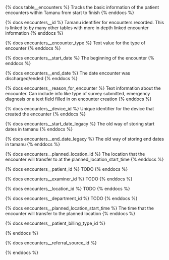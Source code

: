 {% docs table__encounters %}
Tracks the basic information of the patient encounters within Tamanu from start to finish
{% enddocs %}

{% docs encounters__id %}
Tamanu identifier for encounters recorded. This is linked to by many other tables with more in depth linked encounter information
{% enddocs %}

{% docs encounters__encounter_type %}
Text value for the type of encounter
{% enddocs %}

{% docs encounters__start_date %}
The beginning of the encounter
{% enddocs %}

{% docs encounters__end_date %}
The date encounter was discharged/ended
{% enddocs %}

{% docs encounters__reason_for_encounter %}
Text information about the encounter. Can include info like type of survey submitted, emergency diagnosis or a text field filled in on encounter creation
{% enddocs %}

{% docs encounters__device_id %}
Unique identifier for the device that created the encounter
{% enddocs %}

{% docs encounters__start_date_legacy %}
The old way of storing start dates in tamanu
{% enddocs %}

{% docs encounters__end_date_legacy %}
The old way of storing end dates in tamanu
{% enddocs %}

{% docs encounters__planned_location_id %}
The location that the encounter will transfer to at the planned_location_start_time
{% enddocs %}

{% docs encounters__patient_id %}
TODO
{% enddocs %}

{% docs encounters__examiner_id %}
TODO
{% enddocs %}

{% docs encounters__location_id %}
TODO
{% enddocs %}

{% docs encounters__department_id %}
TODO
{% enddocs %}

{% docs encounters__planned_location_start_time %}
The time that the encounter will transfer to the planned location
{% enddocs %}

{% docs encounters__patient_billing_type_id %}

{% enddocs %}

{% docs encounters__referral_source_id %}

{% enddocs %}
